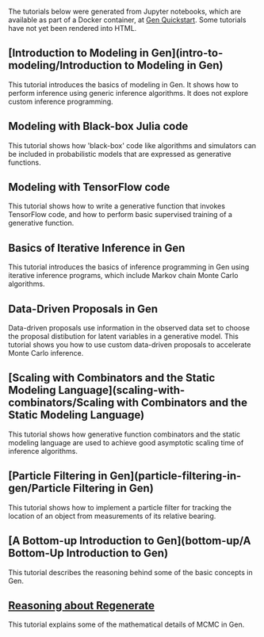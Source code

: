 The tutorials below were generated from Jupyter notebooks, which are available as part of a Docker container, at [Gen Quickstart](https://github.com/probcomp/gen-quickstart).
Some tutorials have not yet been rendered into HTML.

## [Introduction to Modeling in Gen](intro-to-modeling/Introduction to Modeling in Gen)
This tutorial introduces the basics of modeling in Gen. It shows how to perform inference using generic inference algorithms. It does not explore custom inference programming.

## Modeling with Black-box Julia code
This tutorial shows how 'black-box' code like algorithms and simulators can be included in probabilistic models that are expressed as generative functions.

## Modeling with TensorFlow code
This tutorial shows how to write a generative function that invokes TensorFlow code, and how to perform basic supervised training of a generative function.

## Basics of Iterative Inference in Gen
This tutorial introduces the basics of inference programming in Gen using iterative inference programs, which include Markov chain Monte Carlo algorithms.

## Data-Driven Proposals in Gen
Data-driven proposals use information in the observed data set to choose the proposal distibution for latent variables in a generative model. 
This tutorial shows you how to use custom data-driven proposals to accelerate Monte Carlo inference. 

## [Scaling with Combinators and the Static Modeling Language](scaling-with-combinators/Scaling with Combinators and the Static Modeling Language)
This tutorial shows how generative function combinators and the static modeling language are used to achieve good asymptotic scaling time of inference algorithms.

## [Particle Filtering in Gen](particle-filtering-in-gen/Particle Filtering in Gen)
This tutorial shows how to implement a particle filter for tracking the location of an object from measurements of its relative bearing.

## [A Bottom-up Introduction to Gen](bottom-up/A Bottom-Up Introduction to Gen)
This tutorial describes the reasoning behind some of the basic concepts in Gen.

## [Reasoning about Regenerate](Reasoning+About+Regenerate)
This tutorial explains some of the mathematical details of MCMC in Gen.
